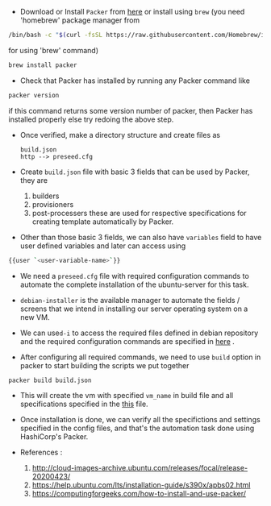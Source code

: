 * Download or Install `Packer` from [here](https://www.packer.io/downloads) or install using `brew` (you need 'homebrew' package manager from 
```bash 
/bin/bash -c "$(curl -fsSL https://raw.githubusercontent.com/Homebrew/install/HEAD/install.sh)"
```
for using 'brew' command)
```bash
brew install packer
```

* Check that Packer has installed by running any Packer command like
```bash
packer version
```
if this command returns some version number of packer, then Packer has installed properly else try redoing the above step.

* Once verified, make a directory structure and create files as
    ```
    build.json
    http --> preseed.cfg
    ```

* Create `build.json` file with basic 3 fields that can be used by Packer, they are 
    1. builders
    2. provisioners
    3. post-processers
these are used for respective specifications for creating template automatically by Packer.

* Other than those basic 3 fields, we can also have `variables` field to have user defined variables and later can access using
```bash
{{user `<user-variable-name>`}}
```

* We need a `preseed.cfg` file with required configuration commands to automate the complete installation of the ubuntu-server for this task.

* `debian-installer` is the available manager to automate the fields / screens that we intend in installing our server operating system on a new VM.

* We can use`d-i` to access the required files defined in debian repository and the required configuration commands are specified in [here](./Packer/http/preseed.cfg) .

* After configuring all required commands, we need to use `build` option in packer to start building the scripts we put together
```bash
packer build build.json
```

* This will create the vm with specified `vm_name` in build file and all specifications specified in the [this](./Packer/build.json) file.

* Once installation is done, we can verify all the specifictions and settings specified in the config files, and that's the automation task done using HashiCorp's Packer.

* References :

    1. http://cloud-images-archive.ubuntu.com/releases/focal/release-20200423/
    2. https://help.ubuntu.com/lts/installation-guide/s390x/apbs02.html
    3. https://computingforgeeks.com/how-to-install-and-use-packer/

